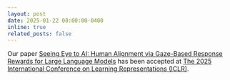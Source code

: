```yaml
---
layout: post
date: 2025-01-22 00:00:00-0400
inline: true
related_posts: false
---
```




Our paper [Seeing Eye to AI: Human Alignment via Gaze-Based Response Rewards for Large Language Models](https://arxiv.org/pdf/2410.01532) has been accepted at [The 2025 International Conference on Learning Representations (ICLR)](https://iclr.cc).
